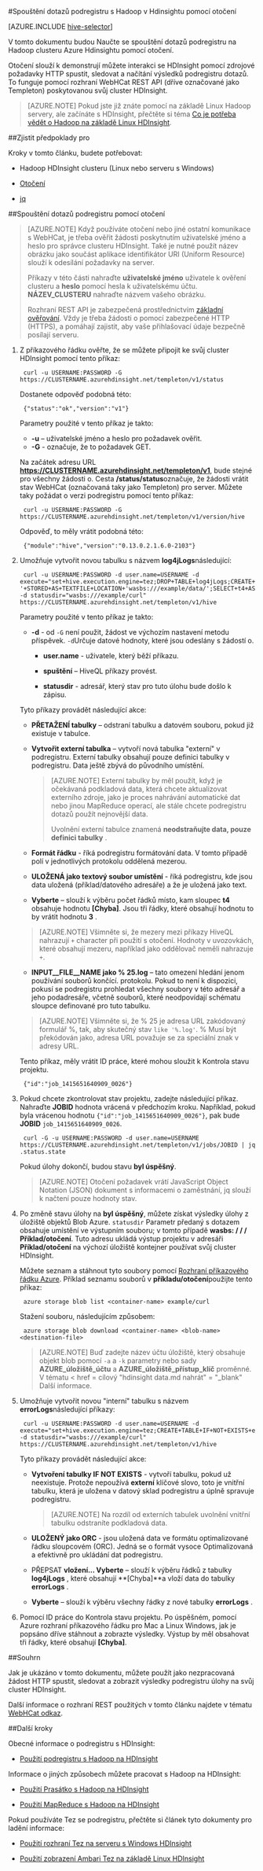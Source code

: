 <properties
   pageTitle="Pomocí otočení v HDInsight Hadoop podregistru | Microsoft Azure"
   description="Zjistěte, jak vzdáleně posílat Prasátko úkoly k Hdinsightu pomocí otočení."
   services="hdinsight"
   documentationCenter=""
   authors="Blackmist"
   manager="jhubbard"
   editor="cgronlun"
    tags="azure-portal"/>

<tags
   ms.service="hdinsight"
   ms.devlang="na"
   ms.topic="article"
   ms.tgt_pltfrm="na"
   ms.workload="big-data"
   ms.date="09/07/2016"
   ms.author="larryfr"/>

#<a name="run-hive-queries-with-hadoop-in-hdinsight-with-curl"></a>Spouštění dotazů podregistru s Hadoop v Hdinsightu pomocí otočení

[AZURE.INCLUDE [hive-selector](../../includes/hdinsight-selector-use-hive.md)]

V tomto dokumentu budou Naučte se spouštění dotazů podregistru na Hadoop clusteru Azure Hdinsightu pomocí otočení.

Otočení slouží k demonstrují můžete interakci se HDInsight pomocí zdrojové požadavky HTTP spustit, sledovat a načítání výsledků podregistru dotazů. To funguje pomocí rozhraní WebHCat REST API (dříve označované jako Templeton) poskytovanou svůj cluster HDInsight.

> [AZURE.NOTE] Pokud jste již znáte pomocí na základě Linux Hadoop servery, ale začínáte s HDInsight, přečtěte si téma [Co je potřeba vědět o Hadoop na základě Linux HDInsight](hdinsight-hadoop-linux-information.md).

##<a id="prereq"></a>Zjistit předpoklady pro

Kroky v tomto článku, budete potřebovat:

* Hadoop HDInsight clusteru (Linux nebo serveru s Windows)

* [Otočení](http://curl.haxx.se/)

* [jq](http://stedolan.github.io/jq/)

##<a id="curl"></a>Spouštění dotazů podregistru pomocí otočení

> [AZURE.NOTE] Když používáte otočení nebo jiné ostatní komunikace s WebHCat, je třeba ověřit žádosti poskytnutím uživatelské jméno a heslo pro správce clusteru HDInsight. Také je nutné použít název obrázku jako součást aplikace identifikátor URI (Uniform Resource) slouží k odesílání požadavky na server.
>
> Příkazy v této části nahraďte **uživatelské jméno** uživatele k ověření clusteru a **heslo** pomocí hesla k uživatelskému účtu. **NÁZEV_CLUSTERU** nahraďte názvem vašeho obrázku.
>
> Rozhraní REST API je zabezpečená prostřednictvím [základní ověřování](http://en.wikipedia.org/wiki/Basic_access_authentication). Vždy je třeba žádosti o pomocí zabezpečené HTTP (HTTPS), a pomáhají zajistit, aby vaše přihlašovací údaje bezpečně posílají serveru.

1. Z příkazového řádku ověřte, že se můžete připojit ke svůj cluster HDInsight pomocí tento příkaz:

        curl -u USERNAME:PASSWORD -G https://CLUSTERNAME.azurehdinsight.net/templeton/v1/status

    Dostanete odpověď podobná této:

        {"status":"ok","version":"v1"}

    Parametry použité v tento příkaz je takto:

    * **-u** – uživatelské jméno a heslo pro požadavek ověřit.
    * **-G** - označuje, že to požadavek GET.

    Na začátek adresu URL **https://CLUSTERNAME.azurehdinsight.net/templeton/v1**, bude stejné pro všechny žádosti o. Cesta **/status/status**označuje, že žádosti vrátit stav WebHCat (označovaná taky jako Templeton) pro server. Můžete taky požádat o verzi podregistru pomocí tento příkaz:

        curl -u USERNAME:PASSWORD -G https://CLUSTERNAME.azurehdinsight.net/templeton/v1/version/hive

    Odpověď, to měly vrátit podobná této:

        {"module":"hive","version":"0.13.0.2.1.6.0-2103"}

2. Umožňuje vytvořit novou tabulku s názvem **log4jLogs**následující:

        curl -u USERNAME:PASSWORD -d user.name=USERNAME -d execute="set+hive.execution.engine=tez;DROP+TABLE+log4jLogs;CREATE+EXTERNAL+TABLE+log4jLogs(t1+string,t2+string,t3+string,t4+string,t5+string,t6+string,t7+string)+ROW+FORMAT+DELIMITED+FIELDS+TERMINATED+BY+' '+STORED+AS+TEXTFILE+LOCATION+'wasbs:///example/data/';SELECT+t4+AS+sev,COUNT(*)+AS+count+FROM+log4jLogs+WHERE+t4+=+'[ERROR]'+AND+INPUT__FILE__NAME+LIKE+'%25.log'+GROUP+BY+t4;" -d statusdir="wasbs:///example/curl" https://CLUSTERNAME.azurehdinsight.net/templeton/v1/hive

    Parametry použité v tento příkaz je takto:

    * **-d** - od `-G` není použit, žádost ve výchozím nastavení metodu příspěvek. `-d`Určuje datové hodnoty, které jsou odeslány s žádostí o.

        * **user.name** - uživatele, který běží příkazu.

        * **spuštění** – HiveQL příkazy provést.

        * **statusdir** - adresář, který stav pro tuto úlohu bude došlo k zápisu.

    Tyto příkazy provádět následující akce:

    * **PŘETAŽENÍ tabulky** – odstraní tabulku a datovém souboru, pokud již existuje v tabulce.

    * **Vytvořit externí tabulka** – vytvoří nová tabulka "externí" v podregistru. Externí tabulky obsahují pouze definici tabulky v podregistru. Data ještě zbývá do původního umístění.

        > [AZURE.NOTE] Externí tabulky by měl použít, když je očekávaná podkladová data, která chcete aktualizovat externího zdroje, jako je proces nahrávání automatické dat nebo jinou MapReduce operací, ale stále chcete podregistru dotazů použít nejnovější data.
        >
        > Uvolnění externí tabulce znamená **neodstraňujte data, pouze definici tabulky** .

    * **Formát řádku** - říká podregistru formátování data. V tomto případě polí v jednotlivých protokolu oddělená mezerou.

    * **ULOŽENÁ jako textový soubor umístění** - říká podregistru, kde jsou data uložená (příklad/datového adresáře) a že je uložená jako text.

    * **Vyberte** – slouží k výběru počet řádků místo, kam sloupec **t4** obsahuje hodnotu **[Chyba]**. Jsou tři řádky, které obsahují hodnotu to by vrátit hodnotu **3** .

    > [AZURE.NOTE] Všimněte si, že mezery mezi příkazy HiveQL nahrazují `+` character při použití s otočení. Hodnoty v uvozovkách, které obsahují mezeru, například jako oddělovač neměli nahrazuje `+`.

    * **INPUT__FILE__NAME jako % 25.log** – tato omezení hledání jenom používání souborů končící. protokolu. Pokud to není k dispozici, pokusí se podregistru prohledat všechny soubory v této adresář a jeho podadresáře, včetně souborů, které neodpovídají schématu sloupce definované pro tuto tabulku.

    > [AZURE.NOTE] Všimněte si, že % 25 je adresa URL zakódovaný formulář %, tak, aby skutečný stav `like '%.log'`. % Musí být překódován jako, adresa URL považuje se za speciální znak v adresy URL.

    Tento příkaz, měly vrátit ID práce, které mohou sloužit k Kontrola stavu projektu.

        {"id":"job_1415651640909_0026"}

3. Pokud chcete zkontrolovat stav projektu, zadejte následující příkaz. Nahraďte **JOBID** hodnota vrácená v předchozím kroku. Například, pokud byla vrácenou hodnotu `{"id":"job_1415651640909_0026"}`, pak bude **JOBID** `job_1415651640909_0026`.

        curl -G -u USERNAME:PASSWORD -d user.name=USERNAME https://CLUSTERNAME.azurehdinsight.net/templeton/v1/jobs/JOBID | jq .status.state

    Pokud úlohy dokončí, budou stavu **byl úspěšný**.

    > [AZURE.NOTE] Otočení požadavek vrátí JavaScript Object Notation (JSON) dokument s informacemi o zaměstnání, jq slouží k načtení pouze hodnoty stav.

4. Po změně stavu úlohy na **byl úspěšný**, můžete získat výsledky úlohy z úložiště objektů Blob Azure. `statusdir` Parametr předaný s dotazem obsahuje umístění ve výstupním souboru; v tomto případě **wasbs: / / / Příklad/otočení**. Tuto adresu ukládá výstup projektu v adresáři **Příklad/otočení** na výchozí úložiště kontejner používat svůj cluster HDInsight.

    Můžete seznam a stáhnout tyto soubory pomocí [Rozhraní příkazového řádku Azure](../xplat-cli-install.md). Příklad seznamu souborů v **příkladu/otočení**použijte tento příkaz:

        azure storage blob list <container-name> example/curl

    Stažení souboru, následujícím způsobem:

        azure storage blob download <container-name> <blob-name> <destination-file>

    > [AZURE.NOTE] Buď zadejte název účtu úložiště, který obsahuje objekt blob pomocí `-a` a `-k` parametry nebo sady **AZURE\_úložiště\_účtu** a **AZURE\_úložiště\_přístup\_klíč** proměnné. V tématu < href = cílový "hdinsight data.md nahrát" = "_blank" Další informace.

6. Umožňuje vytvořit novou "interní" tabulku s názvem **errorLogs**následující příkazy:

        curl -u USERNAME:PASSWORD -d user.name=USERNAME -d execute="set+hive.execution.engine=tez;CREATE+TABLE+IF+NOT+EXISTS+errorLogs(t1+string,t2+string,t3+string,t4+string,t5+string,t6+string,t7+string)+STORED+AS+ORC;INSERT+OVERWRITE+TABLE+errorLogs+SELECT+t1,t2,t3,t4,t5,t6,t7+FROM+log4jLogs+WHERE+t4+=+'[ERROR]'+AND+INPUT__FILE__NAME+LIKE+'%25.log';SELECT+*+from+errorLogs;" -d statusdir="wasbs:///example/curl" https://CLUSTERNAME.azurehdinsight.net/templeton/v1/hive

    Tyto příkazy provádět následující akce:

    * **Vytvoření tabulky IF NOT EXISTS** - vytvoří tabulku, pokud už neexistuje. Protože nepoužívá **externí** klíčové slovo, toto je vnitřní tabulku, která je uložena v datový sklad podregistru a úplně spravuje podregistru.

        > [AZURE.NOTE] Na rozdíl od externích tabulek uvolnění vnitřní tabulku odstraníte podkladová data.

    * **ULOŽENÝ jako ORC** - jsou uložená data ve formátu optimalizované řádku sloupcovém (ORC). Jedná se o formát vysoce Optimalizovaná a efektivně pro ukládání dat podregistru.
    * PŘEPSAT **vložení... Vyberte** – slouží k výběru řádků z tabulky **log4jLogs** , které obsahují **[Chyba]**a vloží data do tabulky **errorLogs** .
    * **Vyberte** – slouží k výběru všechny řádky z nové tabulky **errorLogs** .

7. Pomocí ID práce do Kontrola stavu projektu. Po úspěšném, pomocí Azure rozhraní příkazového řádku pro Mac a Linux Windows, jak je popsáno dříve stáhnout a zobrazte výsledky. Výstup by měl obsahovat tři řádky, které obsahují **[Chyba]**.


##<a id="summary"></a>Souhrn

Jak je ukázáno v tomto dokumentu, můžete použít jako nezpracovaná žádost HTTP spustit, sledovat a zobrazit výsledky podregistru úlohy na svůj cluster HDInsight.

Další informace o rozhraní REST použitých v tomto článku najdete v tématu <a href="https://cwiki.apache.org/confluence/display/Hive/WebHCat+Reference" target="_blank">WebHCat odkaz</a>.

##<a id="nextsteps"></a>Další kroky

Obecné informace o podregistru s HDInsight:

* [Použití podregistru s Hadoop na HDInsight](hdinsight-use-hive.md)

Informace o jiných způsobech můžete pracovat s Hadoop na HDInsight:

* [Použití Prasátko s Hadoop na HDInsight](hdinsight-use-pig.md)

* [Použití MapReduce s Hadoop na HDInsight](hdinsight-use-mapreduce.md)

Pokud používáte Tez se podregistru, přečtěte si článek tyto dokumenty pro ladění informace:

* [Použití rozhraní Tez na serveru s Windows HDInsight](hdinsight-debug-tez-ui.md)

* [Použití zobrazení Ambari Tez na základě Linux HDInsight](hdinsight-debug-ambari-tez-view.md)

[hdinsight-sdk-documentation]: http://msdnstage.redmond.corp.microsoft.com/library/dn479185.aspx

[azure-purchase-options]: http://azure.microsoft.com/pricing/purchase-options/
[azure-member-offers]: http://azure.microsoft.com/pricing/member-offers/
[azure-free-trial]: http://azure.microsoft.com/pricing/free-trial/

[apache-tez]: http://tez.apache.org
[apache-hive]: http://hive.apache.org/
[apache-log4j]: http://en.wikipedia.org/wiki/Log4j
[hive-on-tez-wiki]: https://cwiki.apache.org/confluence/display/Hive/Hive+on+Tez
[import-to-excel]: http://azure.microsoft.com/documentation/articles/hdinsight-connect-excel-power-query/


[hdinsight-use-oozie]: hdinsight-use-oozie.md
[hdinsight-analyze-flight-data]: hdinsight-analyze-flight-delay-data.md




[hdinsight-provision]: hdinsight-provision-clusters.md
[hdinsight-submit-jobs]: hdinsight-submit-hadoop-jobs-programmatically.md
[hdinsight-upload-data]: hdinsight-upload-data.md

[powershell-here-strings]: http://technet.microsoft.com/library/ee692792.aspx


